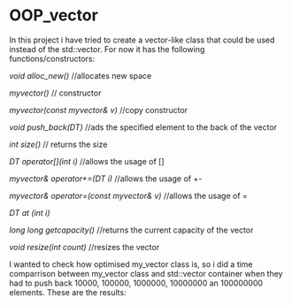 # OOP_vector

In this project i have tried to create a vector-like class that could be used instead of the std::vector. For now it has the following functions/constructors:

*void alloc_new()*        //allocates new space

*myvector()*             // constructor

*myvector(const myvector& v)*  //copy constructor

*void push_back(DT)*          //ads the specified element to the back of the vector

*int size()*                 // returns the size

*DT operator[](int i)*      //allows the usage of []

*myvector& operator+=(DT i)*               //allows the usage of +-

*myvector& operator=(const myvector& v)*  //allows the usage of =

*DT at (int i)*

*long long getcapacity()*               //returns the current capacity of the vector

*void resize(int count)*               //resizes the vector 



I wanted to check how optimised my_vector class is, so i did a time comparrison between my_vector class and std::vector container when they had to push back 10000, 100000, 1000000, 10000000 an 100000000 <int> elements. These are the results:
